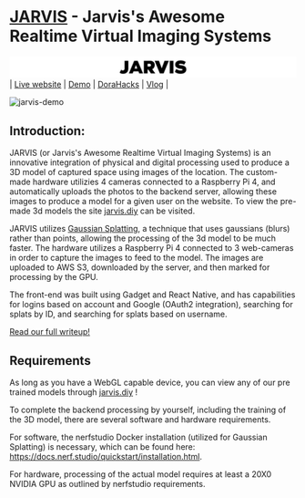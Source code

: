 # [JARVIS](https://github.com/jarvis-gsplat) - Jarvis's Awesome Realtime Virtual Imaging Systems

![jarvis-banner](https://raw.githubusercontent.com/jarvis-gsplat/.github/refs/heads/main/profile/jarvis%20banner%20black.gif)
| [Live website](https://jarvis.diy/) | [Demo](https://www.youtube.com/watch?v=gfFOG19a_GA) | [DoraHacks](https://dorahacks.io/buidl/21579) | [Vlog](https://www.youtube.com/watch?v=1BF2jMhQyDg) |

![jarvis-demo](https://raw.githubusercontent.com/jarvis-gsplat/.github/refs/heads/main/profile/jarvis%20input%20to%20output%20demo.gif)

## Introduction:

JARVIS (or Jarvis's Awesome Realtime Virtual Imaging Systems) is an innovative integration of physical and digital processing used to produce a 3D model of captured space using images of the location. The custom-made hardware utilizies 4 cameras connected to a Raspberry Pi 4, and automatically uploads the photos to the backend server, allowing these images to produce a model for a given user on the website. 
To view the pre-made 3d models the site [jarvis.diy](https://jarvis.diy/) can be visited.

JARVIS utilizes [Gaussian Splatting](https://repo-sam.inria.fr/fungraph/3d-gaussian-splatting/), a technique that uses gaussians (blurs) rather than points, allowing the processing of the 3d model to be much faster. The hardware utilizes a Raspberry Pi 4 connected to 3 web-cameras in order to capture the images to feed to the model. The images are uploaded to AWS S3, downloaded by the server, and then marked for processing by the GPU.

The front-end was built using Gadget and React Native, and has capabilities for logins based on account and Google (OAuth2 integration), searching for splats by ID, and searching for splats based on username.

[Read our full writeup!](https://dorahacks.io/buidl/21579)

## Requirements 

As long as you have a WebGL capable device, you can view any of our pre trained models through [jarvis.diy](https://jarvis.diy/) !

To complete the backend processing by yourself, including the training of the 3D model, there are several software and hardware requirements. 

For software, the nerfstudio Docker installation (utilized for Gaussian Splatting) is necessary, which can be found here: https://docs.nerf.studio/quickstart/installation.html.

For hardware, processing of the actual model requires at least a 20X0 NVIDIA GPU as outlined by nerfstudio requirements.
